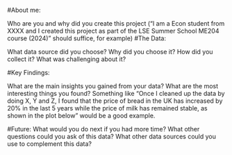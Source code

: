 #About me: 

Who are you and why did you create this project (“I am a Econ student from XXXX and I created this project as part of the LSE Summer School ME204 course (2024)” should suffice, for example)
#The Data: 

What data source did you choose? Why did you choose it? How did you collect it? What was challenging about it?

#Key Findings: 

What are the main insights you gained from your data? What are the most interesting things you found? Something like “Once I cleaned up the data by doing X, Y and Z, I found that the price of bread in the UK has increased by 20% in the last 5 years while the price of milk has remained stable, as shown in the plot below” would be a good example.

#Future: 
What would you do next if you had more time? What other questions could you ask of this data? What other data sources could you use to complement this data?